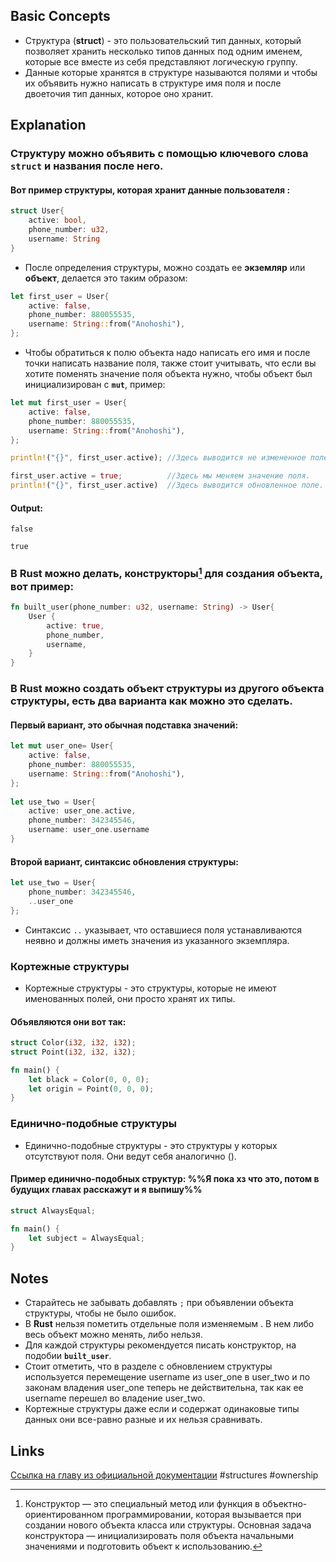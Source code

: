 ## Basic Concepts

- Структура (**struct**) - это пользовательский тип данных, который позволяет хранить несколько типов данных под одним именем, которые все вместе из себя представляют логическую группу.
- Данные которые хранятся в структуре называются полями и чтобы их объявить нужно написать в структуре имя поля и после двоеточия тип данных, которое оно хранит. 
## Explanation
### Структуру можно объявить с помощью ключевого слова **`struct`** и названия после него.
#### Вот пример структуры, которая хранит данные пользователя :
```Rust
struct User{
	active: bool,
	phone_number: u32,
	username: String
}
```

- После определения структуры, можно создать ее **экземляр** или **объект**, делается это таким образом:
```Rust
let first_user = User{
	active: false,
	phone_number: 880055535,
	username: String::from("Anohoshi"),
};
```

- Чтобы обратиться к полю объекта надо написать его имя и после точки написать название поля, также стоит учитывать, что если вы хотите поменять значение поля объекта нужно, чтобы объект был инициализирован с **`mut`**, пример:
```Rust
let mut first_user = User{
	active: false,
	phone_number: 880055535,
	username: String::from("Anohoshi"),
}; 

println!("{}", first_user.active); //Здесь выводится не измененное поле.

first_user.active = true;          //Здесь мы меняем значение поля.
println!("{}", first_user.active)  //Здесь выводится обновленное поле.
```
#### Output:
```
false 

true
```

### В **Rust** можно делать, конструкторы[^1] для создания объекта, вот пример:
```Rust
fn built_user(phone_number: u32, username: String) -> User{
	User {
		active: true,
		phone_number,
		username,
	}
}
```

### В **Rust** можно создать объект структуры из другого объекта структуры, есть два варианта как можно это сделать. 
#### Первый вариант, это обычная подставка значений:
```Rust
let mut user_one= User{
	active: false,
	phone_number: 880055535,
	username: String::from("Anohoshi"),
};
  
let use_two = User{
	active: user_one.active,
	phone_number: 342345546,
	username: user_one.username
}
```
#### Второй вариант, синтаксис обновления структуры:
```Rust
let use_two = User{
	phone_number: 342345546,
	..user_one
};
```
- Синтаксис `..` указывает, что оставшиеся поля устанавливаются неявно и должны иметь значения из указанного экземпляра.
### Кортежные структуры
- Кортежные структуры - это структуры, которые не имеют именованных полей, они просто хранят их типы. 
#### Объявляются они вот так:
```Rust
struct Color(i32, i32, i32);
struct Point(i32, i32, i32);

fn main() {
    let black = Color(0, 0, 0);
    let origin = Point(0, 0, 0);
}
```
### Единично-подобные структуры
- Единично-подобные структуры - это структуры у которых отсутствуют поля. Они ведут себя аналогично ().
#### Пример единично-подобных структур: %%Я пока хз что это, потом в будущих главах расскажут и я выпишу%%
```Rust
struct AlwaysEqual;

fn main() {
    let subject = AlwaysEqual;
}
```
## Notes
- Старайтесь не забывать добавлять `;` при объявлении объекта структуры, чтобы не было ошибок.
- В **Rust** нельзя пометить отдельные поля изменяемым . В нем либо весь объект можно менять, либо нельзя.
- Для каждой структуры рекомендуется писать конструктор, на подобии **`built_user`**. 
- Стоит отметить, что в разделе с обновлением структуры используется перемещение username из user_one в user_two и по законам владения user_one теперь не действительна, так как ее username перешел во владение user_two.
- Кортежные структуры даже если и содержат одинаковые типы данных они все-равно разные и их нельзя сравнивать.
## Links
[Ссылка на главу из официальной документации](https://doc.rust-lang.ru/book/ch05-01-defining-structs.html)
#structures #ownership


[^1]: Конструктор — это специальный метод или функция в объектно-ориентированном программировании, которая вызывается при создании нового объекта класса или структуры. Основная задача конструктора — инициализировать поля объекта начальными значениями и подготовить объект к использованию.
